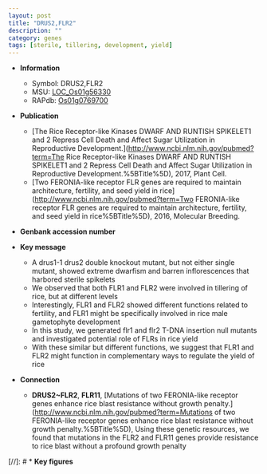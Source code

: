 ```yaml
---
layout: post
title: "DRUS2,FLR2"
description: ""
category: genes
tags: [sterile, tillering, development, yield]
---
```


* **Information**  
    + Symbol: DRUS2,FLR2  
    + MSU: [LOC_Os01g56330](http://rice.plantbiology.msu.edu/cgi-bin/ORF_infopage.cgi?orf=LOC_Os01g56330)  
    + RAPdb: [Os01g0769700](http://rapdb.dna.affrc.go.jp/viewer/gbrowse_details/irgsp1?name=Os01g0769700)  

* **Publication**  
    + [The Rice Receptor-like Kinases DWARF AND RUNTISH SPIKELET1 and 2 Repress Cell Death and Affect Sugar Utilization in Reproductive Development.](http://www.ncbi.nlm.nih.gov/pubmed?term=The Rice Receptor-like Kinases DWARF AND RUNTISH SPIKELET1 and 2 Repress Cell Death and Affect Sugar Utilization in Reproductive Development.%5BTitle%5D), 2017, Plant Cell.
    + [Two FERONIA-like receptor FLR genes are required to maintain architecture, fertility, and seed yield in rice](http://www.ncbi.nlm.nih.gov/pubmed?term=Two FERONIA-like receptor FLR genes are required to maintain architecture, fertility, and seed yield in rice%5BTitle%5D), 2016, Molecular Breeding.

* **Genbank accession number**  

* **Key message**  
    + A drus1-1 drus2 double knockout mutant, but not either single mutant, showed extreme dwarfism and barren inflorescences that harbored sterile spikelets
    + We observed that both FLR1 and FLR2 were involved in tillering of rice, but at different levels
    + Interestingly, FLR1 and FLR2 showed different functions related to fertility, and FLR1 might be specifically involved in rice male gametophyte development
    + In this study, we generated flr1 and flr2 T-DNA insertion null mutants and investigated potential role of FLRs in rice yield
    + With these similar but different functions, we suggest that FLR1 and FLR2 might function in complementary ways to regulate the yield of rice

* **Connection**  
    + __DRUS2~FLR2__, __FLR11__, [Mutations of two FERONIA-like receptor genes enhance rice blast resistance without growth penalty.](http://www.ncbi.nlm.nih.gov/pubmed?term=Mutations of two FERONIA-like receptor genes enhance rice blast resistance without growth penalty.%5BTitle%5D),  Using these genetic resources, we found that mutations in the FLR2 and FLR11 genes provide resistance to rice blast without a profound growth penalty

[//]: # * **Key figures**  


